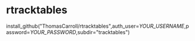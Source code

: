 rtracktables
============
install_github("ThomasCarroll/rtracktables",auth_user=*YOUR_USERNAME*,password=*YOUR_PASSWORD*,subdir="tracktables")
